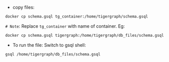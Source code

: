 - copy files:

```bash
docker cp schema.gsql tg_container:/home/tigergraph/schema.gsql
```

`# Note`: Replace `tg_container` with name of container. Eg:

```bash
docker cp schema.gsql tigergraph:/home/tigergraph/db_files/schema.gsql
```

- To run the file:
  Switch to gsql shell:

```bash
gsql /home/tigergraph/db_files/schema.gsql
```
